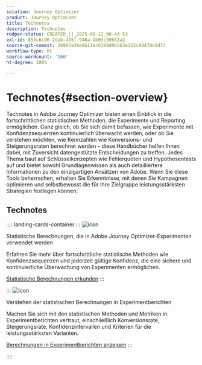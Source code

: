```yaml
---
solution: Journey Optimizer
product: Journey Optimizer
title: Technotes
description: Technotes
redpen-status: CREATED_||_2025-08-12_00-43-53
exl-id: 853c6c96-2dab-495f-946a-1b03c50632a2
source-git-commit: 2b907a3be8b11ac6308d0b563e122c88478d1d37
workflow-type: ht
source-wordcount: '160'
ht-degree: 100%

---
```


# Technotes{#section-overview}

Technotes in Adobe Journey Optimizer bieten einen Einblick in die fortschrittlichen statistischen Methoden, die Experimente und Reporting ermöglichen. Ganz gleich, ob Sie sich damit befassen, wie Experimente mit Konfidenzsequenzen kontinuierlich überwacht werden, oder ob Sie verstehen möchten, wie Kennzahlen wie Konversions- und Steigerungsraten berechnet werden – diese Handbücher helfen Ihnen dabei, mit Zuversicht datengestützte Entscheidungen zu treffen. Jedes Thema baut auf Schlüsselkonzepten wie Fehlerquoten und Hypothesentests auf und bietet sowohl Grundlagenwissen als auch detailliertere Informationen zu den einzigartigen Ansätzen von Adobe. Wenn Sie diese Tools beherrschen, erhalten Sie Erkenntnisse, mit denen Sie Kampagnen optimieren und selbstbewusst die für Ihre Zielgruppe leistungsstärksten Strategien festlegen können.

## Technotes

:::: landing-cards-container
:::
![icon](https://cdn.experienceleague.adobe.com/icons/book.svg?lang=de)

Statistische Berechnungen, die in Adobe Journey Optimizer-Experimenten verwendet werden

Erfahren Sie mehr über fortschrittliche statistische Methoden wie Konfidenzsequenzen und jederzeit gültige Konfidenz, die eine sichere und kontinuierliche Überwachung von Experimenten ermöglichen.

[Statistische Berechnungen erkunden](../using/content-management/experiment-calculations.md)
:::

:::
![icon](https://cdn.experienceleague.adobe.com/icons/chart-line.svg?lang=de)

Verstehen der statistischen Berechnungen in Experimentberichten

Machen Sie sich mit den statistischen Methoden und Metriken in Experimentberichten vertraut, einschließlich Konversionsrate, Steigerungsrate, Konfidenzintervallen und Kriterien für die leistungsstärksten Varianten.

[Berechnungen in Experimentberichten anzeigen](../using/content-management/experiment-report-calculations.md)
:::

::::
